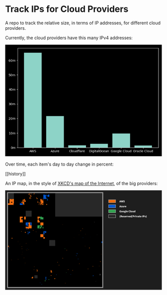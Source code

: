 # Track IPs for Cloud Providers

A repo to track the relative size, in terms of IP addresses, for different cloud providers.

Currently, the cloud providers have this many IPv4 addresses:

![Compared](images/main.png)

Over time, each item's day to day change in percent:

[[history]]

An IP map, in the style of [XKCD's map of the Internet](https://xkcd.com/195/), of the big providers:

![map](images/map.png)

